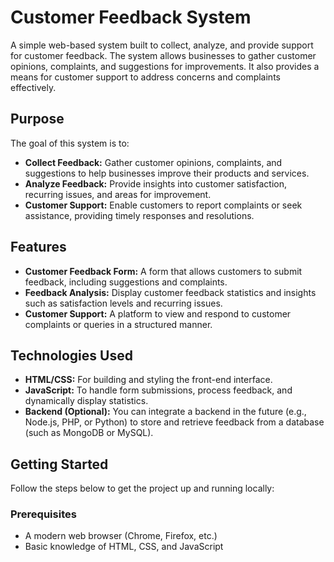 # Customer Feedback System

A simple web-based system built to collect, analyze, and provide support for customer feedback. The system allows businesses to gather customer opinions, complaints, and suggestions for improvements. It also provides a means for customer support to address concerns and complaints effectively.

## Purpose

The goal of this system is to:
- **Collect Feedback:** Gather customer opinions, complaints, and suggestions to help businesses improve their products and services.
- **Analyze Feedback:** Provide insights into customer satisfaction, recurring issues, and areas for improvement.
- **Customer Support:** Enable customers to report complaints or seek assistance, providing timely responses and resolutions.

## Features

- **Customer Feedback Form:** A form that allows customers to submit feedback, including suggestions and complaints.
- **Feedback Analysis:** Display customer feedback statistics and insights such as satisfaction levels and recurring issues.
- **Customer Support:** A platform to view and respond to customer complaints or queries in a structured manner.

## Technologies Used

- **HTML/CSS:** For building and styling the front-end interface.
- **JavaScript:** To handle form submissions, process feedback, and dynamically display statistics.
- **Backend (Optional):** You can integrate a backend in the future (e.g., Node.js, PHP, or Python) to store and retrieve feedback from a database (such as MongoDB or MySQL).

## Getting Started

Follow the steps below to get the project up and running locally:

### Prerequisites

- A modern web browser (Chrome, Firefox, etc.)
- Basic knowledge of HTML, CSS, and JavaScript
